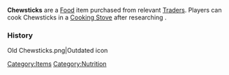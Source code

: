 **Chewsticks** are a [Food](Food.md "wikilink") item purchased from
relevant [Traders](Traders.md "wikilink"). Players can cook Chewsticks in a
[Cooking Stove](Cooking_Stove.md "wikilink") after researching [](Desert_Cooking_(Tech).md).

### History

Old Chewsticks.png\|Outdated icon

[Category:Items](Category:Items "wikilink")
[Category:Nutrition](Category:Nutrition "wikilink")